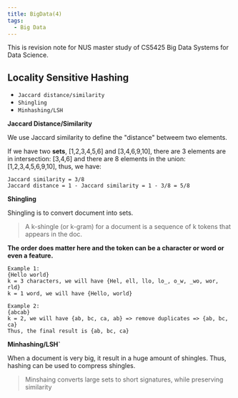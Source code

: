 ```yaml
---
title: BigData(4)
tags:
  - Big Data
---
```



This is revision note for NUS master study of CS5425 Big Data Systems for Data Science.

## Locality Sensitive Hashing

- `Jaccard distance/similarity`
- `Shingling`
- `Minhashing/LSH`


**Jaccard Distance/Similarity**

We use Jaccard similarity to define the "distance" betweem two elements.

If we have two **sets**, [1,2,3,4,5,6] and [3,4,6,9,10], there are 3 elements are in intersection: [3,4,6] and there are 8 elements in the union: [1,2,3,4,5,6,9,10], thus, we have:

```
Jaccard similarity = 3/8
Jaccard distance = 1 - Jaccard similarity = 1 - 3/8 = 5/8
```

**Shingling**

Shingling is to convert document into sets.

>A k-shingle (or k-gram) for a document is a sequence of k tokens that appears in the doc.

**The order does matter here and the token can be a character or word or even a feature.** 

```
Example 1:
{Hello world}
k = 3 characters, we will have {Hel, ell, llo, lo_, o_w, _wo, wor, rld}
k = 1 word, we will have {Hello, world}

Example 2:
{abcab}
k = 2, we will have {ab, bc, ca, ab} => remove duplicates => {ab, bc, ca}
Thus, the final result is {ab, bc, ca}
```

**Minhashing/LSH`**

When a document is very big, it result in a huge amount of shingles. Thus, hashing can be used to compress shingles. 

> Minshaing converts large sets to short signatures, while preserving similarity


